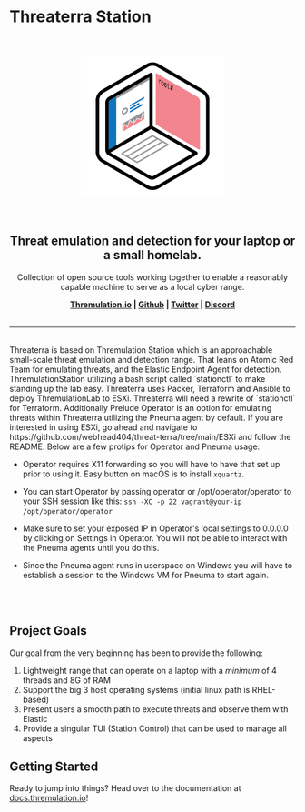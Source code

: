 # Threaterra Station

<br>
<p align="center">
<img src="img/ts-logo.png" width="50%" alt="">
</p>
<br>

<h2 align="center"><b>Threat emulation and detection for your laptop or a small homelab.</b></h2>

<p align="center">
   Collection of open source tools working together to enable a reasonably capable machine to serve as a local cyber range.
</p>

<p align="center"><b>
    <a href="https://thremulation.io">Thremulation.io</a> |
    <a href="https://github.com/thremulation-station/thremulation-station">Github</a> |
    <a href="https://twitter.com/thremulation">Twitter</a> |
    <a href="https://discord.gg/mtNXN4QjHh">Discord</a>
    <br /><br />
</b></p>


<hr />
<br>
Threaterra is based on Thremulation Station which is an approachable small-scale threat emulation and detection range. That leans on Atomic Red Team for emulating threats, and the Elastic Endpoint Agent for detection. ThremulationStation utilizing a bash script called `stationctl` to make standing up the lab easy. Threaterra uses Packer, Terraform and Ansible to deploy ThremulationLab to ESXi. Threaterra will need a rewrite of `stationctl` for Terraform. Additionally Prelude Operator is an option for emulating threats within Threaterra utilizing the Pneuma agent by default. If you are interested in using ESXi, go ahead and navigate to https://github.com/webhead404/threat-terra/tree/main/ESXi and follow the README. Below are a few protips for Operator and Pneuma usage:

- Operator requires X11 forwarding so you will have to have that set up prior to using it. Easy button on macOS is to install `xquartz`.

- You can start Operator by passing operator or /opt/operator/operator to your SSH session like this: `ssh -XC -p 22 vagrant@your-ip /opt/operator/operator`

- Make sure to set your exposed IP in Operator's local settings to 0.0.0.0 by clicking on Settings in Operator. You will not be able to interact with the Pneuma agents until you do this.

-  Since the Pneuma agent runs in userspace on Windows you will have to establish a session to the Windows VM for Pneuma to start again.
<br>
<br>

## Project Goals

Our goal from the very beginning has been to provide the following:

1. Lightweight range that can operate on a laptop with a _minimum_ of 4 threads and 8G of RAM
1. Support the big 3 host operating systems (initial linux path is RHEL-based)
1. Present users a smooth path to execute threats and observe them with Elastic 
1. Provide a singular TUI (Station Control) that can be used to manage all aspects

## Getting Started

Ready to jump into things? Head over to the documentation at [docs.thremulation.io](https://docs.thremulation.io)!
